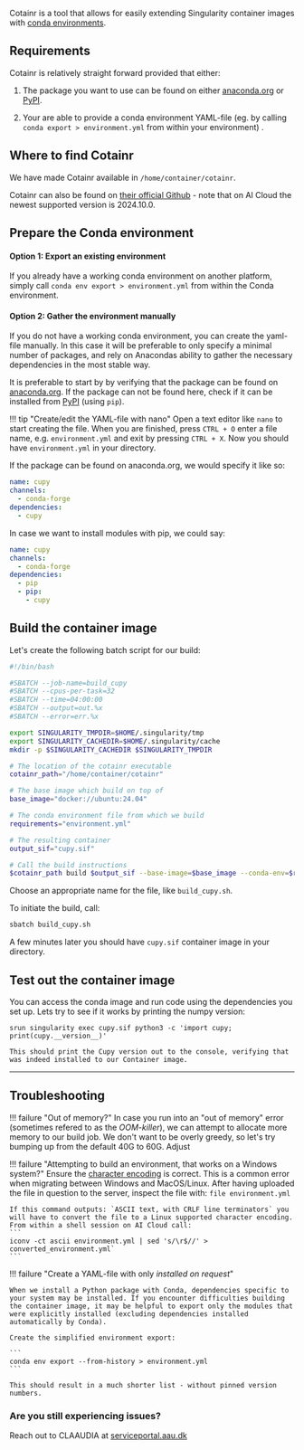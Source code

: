 
Cotainr is a tool that allows for easily extending Singularity container images with [conda environments](https://www.anaconda.com/docs/tools/working-with-conda/environments).

## Requirements

Cotainr is relatively straight forward provided that either:

  1) The package you want to use can be found on either [anaconda.org](https://anaconda.org/) or [PyPI](https://pypi.org/).

  2) Your are able to provide a conda environment YAML-file (eg. by calling `conda export > environment.yml` from within your environment) .


## Where to find Cotainr

We have made Cotainr available in `/home/container/cotainr`.

Cotainr can also be found on [their official Github](https://github.com/DeiC-HPC/cotainr) - note that on AI Cloud the newest supported version is 2024.10.0.

## Prepare the Conda environment

#### Option 1: Export an existing environment
If you already have a working conda environment on another platform, simply call `conda env export > environment.yml` from within the Conda environment.

#### Option 2: Gather the environment manually

If you do not have a working conda environment, you can create the yaml-file manually. In this case it will be preferable to only specify a minimal number of packages, and rely on Anacondas ability to gather the necessary dependencies in the most stable way.

It is preferable to start by by verifying that the package can be found on [anaconda.org](https://anaconda.org/). If the package can not be found here, check if it can be installed from [PyPI](https://pypi.org/) (using `pip`).

!!! tip "Create/edit the YAML-file with nano"
    Open a text editor like `nano` to start creating the file. When you are finished, press `CTRL + O` enter a file name, e.g. `environment.yml` and exit by pressing `CTRL + X`. Now you should have `environment.yml` in your directory. 

If the package can be found on anaconda.org, we would specify it like so:

```yml title="environment.yml"
name: cupy
channels:
  - conda-forge
dependencies:
  - cupy
```
In case we want to install modules with pip, we could say:

```yml title="environment.yml"
name: cupy
channels:
  - conda-forge
dependencies:
  - pip
  - pip:
    - cupy
```

## Build the container image

Let's create the following batch script for our build:


```bash title="build_cupy.sif"
#!/bin/bash

#SBATCH --job-name=build_cupy
#SBATCH --cpus-per-task=32
#SBATCH --time=04:00:00
#SBATCH --output=out.%x
#SBATCH --error=err.%x

export SINGULARITY_TMPDIR=$HOME/.singularity/tmp
export SINGULARITY_CACHEDIR=$HOME/.singularity/cache
mkdir -p $SINGULARITY_CACHEDIR $SINGULARITY_TMPDIR

# The location of the cotainr executable
cotainr_path="/home/container/cotainr"

# The base image which build on top of
base_image="docker://ubuntu:24.04"

# The conda environment file from which we build
requirements="environment.yml"

# The resulting container
output_sif="cupy.sif"

# Call the build instructions
$cotainr_path build $output_sif --base-image=$base_image --conda-env=$requirements --accept-licenses
```

Choose an appropriate name for the file, like `build_cupy.sh`.

To initiate the build, call:

```bash
sbatch build_cupy.sh
```

A few minutes later you should have `cupy.sif` container image in your directory.

## Test out the container image

You can access the conda image and run code using the dependencies you set up. Lets try to see if it works by printing the numpy version:
```
srun singularity exec cupy.sif python3 -c 'import cupy; print(cupy.__version__)'
```

    This should print the Cupy version out to the console, verifying that was indeed installed to our Container image.

<hr>

## Troubleshooting
!!! failure "Out of memory?"
    In case you run into an "out of memory" error (sometimes refered to as the *OOM-killer*), we can attempt to allocate more memory to our build job. We don't want to be overly greedy, so let's try bumping up from the default 40G to 60G. Adjust

!!! failure "Attempting to build an environment, that works on a Windows system?"
    Ensure the [character encoding](https://en.wikipedia.org/wiki/Character_encoding) is correct. This is a common error when migrating between Windows and MacOS/Linux. 
    After having uploaded the file in question to the server, inspect the file with:
    ```
    file environment.yml
    ``` 

    If this command outputs: `ASCII text, with CRLF line terminators` you will have to convert the file to a Linux supported character encoding. From within a shell session on AI Cloud call:
    ```
    iconv -ct ascii environment.yml | sed 's/\r$//' > converted_environment.yml`
    ```

!!! failure "Create a YAML-file with only *installed on request*"

    When we install a Python package with Conda, dependencies specific to your system may be installed. If you encounter difficulties building the container image, it may be helpful to export only the modules that were explicitly installed (excluding dependencies installed automatically by Conda).

    Create the simplified environment export:

    ```
    conda env export --from-history > environment.yml
    ```

    This should result in a much shorter list - without pinned version numbers.

### Are you still experiencing issues?
Reach out to CLAAUDIA at [serviceportal.aau.dk](https://serviceportal.aau.dk/serviceportal?id=sc_cat_item&sys_id=a05e2fb4c3434610f0f3041ad001310e)
